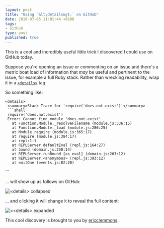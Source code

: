 ```yaml
---
layout: post
title: "Using `&lt;details&gt;` on GitHub"
date: 2016-07-05 11:01:44 +0100
tags:
- GitHub
type: post
published: true
---
```


This is a cool and incredibly useful little trick I discovered I could use on GitHub today.

Suppose you're opening an issue or commenting on an issue and there's a metric boat load of information that _may_ be useful and pertinent to the issue, for example a full Ruby stack. Rather than wrecking readability, wrap it in a [`<details>`](https://developer.mozilla.org/en-US/docs/Web/HTML/Element/details) tag.

So something like:

```
<details>
 <summary>Stack Trace for `require('does.not.exist')`</summary>
 ```shell
 require('does.not.exist')
 Error: Cannot find module 'does.not.exist'
   at Function.Module._resolveFilename (module.js:336:15)
   at Function.Module._load (module.js:286:25)
   at Module.require (module.js:365:17)
   at require (module.js:384:17)
   at repl:1:1
   at REPLServer.defaultEval (repl.js:164:27)
   at bound (domain.js:250:14)
   at REPLServer.runBound [as eval] (domain.js:263:12)
   at REPLServer.<anonymous> (repl.js:393:12)
   at emitOne (events.js:82:20)
 ```
</details>
```

... will show up as follows on GitHub:

![&lt;details&gt; collapsed](/img/details-collapsed.png)

... and clicking it will change it to reveal the full content:

![<&lt;details&gt; expanded](/img/details-expanded.png)

This cool discovery is brought to you by [ericclemmons](https://gist.github.com/ericclemmons/b146fe5da72ca1f706b2ef72a20ac39d).
